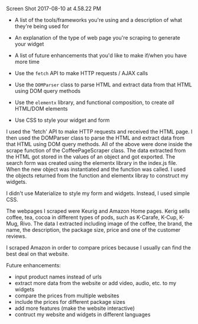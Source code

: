 Screen Shot 2017-08-10 at 4.58.22 PM

- A list of the tools/frameworks you're using and a description of what they're being used for
- An explanation of the type of web page you're scraping to generate your widget
- A list of future enhancements that you'd like to make if/when you have more time


- Use the `fetch` API to make HTTP requests / AJAX calls
- Use the `DOMParser` class to parse HTML and extract data from that HTML using DOM query methods
- Use the `elementx` library, and functional composition, to create *all* HTML/DOM elements
- Use CSS to style your widget and form


I used the 'fetch' API to make HTTP requests and received the HTML page.  I then used the DOMParser class to parse the HTML and extract data from that HTML using DOM query methods.  All of the above were done inside the scrape function of the CoffeePageScraper class.  The data extracted from the HTML got stored in the values of an object and got exported.  The search form was created using the elementx library in the index.js file.  When the new object was instantiated and the function was called.  I used the objects returned from the function and elementx libray to construct my widgets.

I didn't use Materialize to style my form and widgets.  Instead, I used simple CSS.

The webpages I scraped were Keurig and Amazon Home pages.
Kerig sells coffee, tea, cocoa in different types of pods, such as K-Carafe, K-Cup, K-Mug, Rivo.
The data I extracted including image of the coffee, the brand, the name, the description, the package size, price and one of the customer reviews.

I scraped Amazon in order to compare prices because I usually can find the best deal on that website.

Future enhancements:

- input product names instead of urls
- extract more data from the website or add video, audio, etc. to my widgets
- compare the prices from multiple websites
- include the prices for different package sizes
- add more features (make the website interactive)
- contruct my website and widgets in different languages
